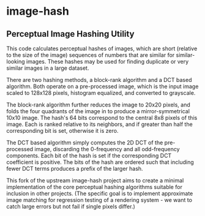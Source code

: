 # image-hash
## Perceptual Image Hashing Utility

This code calculates perceptual hashes of images, which are short (relative to the size of the image) sequences of numbers that are similar for similar-looking images. These hashes may be used for finding duplicate or very similar images in a large dataset.

There are two hashing methods, a block-rank algorithm and a DCT based algorithm. Both operate on a pre-processed image, which is the input image scaled to 128x128 pixels, histogram equalized, and converted to grayscale.

The block-rank algorithm further reduces the image to 20x20 pixels, and folds the four quadrants of the image in to produce a mirror-symmetrical 10x10 image. The hash's 64 bits correspond to the central 8x8 pixels of this image. Each is ranked relative to its neighbors, and if greater than half the corresponding bit is set, otherwise it is zero.

The DCT based algorithm simply computes the 2D DCT of the pre-processed image, discarding the 0-frequency and all odd-frequency components. Each bit of the hash is set if the corresponding DCT coefficient is positive. The bits of the hash are ordered such that including fewer DCT terms produces a prefix of the larger hash.

This fork of the upstream image-hash project aims to create a minimal implementation of the core perceptual hashing algorithms suitable for inclusion in other projects.  (The specific goal is to implement approximate image matching for regression testing of a rendering system - we want to catch large errors but not fail if single pixels differ.)
